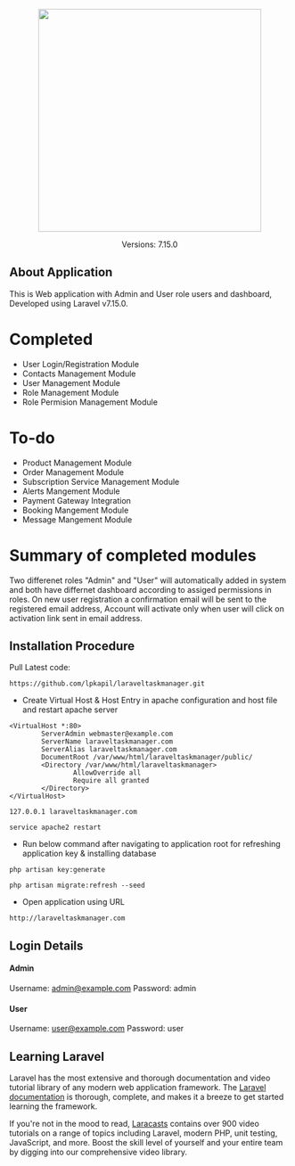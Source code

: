<p align="center"><img src="https://res.cloudinary.com/dtfbvvkyp/image/upload/v1566331377/laravel-logolockup-cmyk-red.svg" width="400"></p>

<p align="center">
Versions: 7.15.0
</p>

## About Application

This is Web application with Admin and User role users and dashboard, Developed using Laravel v7.15.0. 

# Completed

- User Login/Registration Module 
- Contacts Management Module
- User Management Module
- Role Management Module
- Role Permision Management Module

# To-do

- Product Management Module
- Order Management Module
- Subscription Service Management Module
- Alerts Mangement Module
- Payment Gateway Integration
- Booking Mangement Module
- Message Mangement Module

# Summary of completed modules 

Two differenet roles "Admin" and "User" will automatically added in system and both have differnet dashboard according to assiged permissions in roles. On new user registration a confirmation email will be sent to the registered email address, Account will activate only when user will click on activation link sent in email address.

## Installation Procedure

Pull Latest code: 

`https://github.com/lpkapil/laraveltaskmanager.git`

- Create Virtual Host & Host Entry in apache configuration and host file and restart apache server

```
<VirtualHost *:80>
        ServerAdmin webmaster@example.com
        ServerName laraveltaskmanager.com
        ServerAlias laraveltaskmanager.com
        DocumentRoot /var/www/html/laraveltaskmanager/public/
        <Directory /var/www/html/laraveltaskmanager>
                AllowOverride all
                Require all granted
        </Directory>
</VirtualHost>
```

`127.0.0.1 laraveltaskmanager.com`

`service apache2 restart`

- Run below command after navigating to application root for refreshing application key & installing database

`php artisan key:generate`

`php artisan migrate:refresh --seed`

- Open application using URL

`http://laraveltaskmanager.com`

## Login Details

#### Admin #### 

Username: admin@example.com
Password: admin

#### User ####

Username: user@example.com
Password: user

## Learning Laravel

Laravel has the most extensive and thorough documentation and video tutorial library of any modern web application framework. The [Laravel documentation](https://laravel.com/docs) is thorough, complete, and makes it a breeze to get started learning the framework.

If you're not in the mood to read, [Laracasts](https://laracasts.com) contains over 900 video tutorials on a range of topics including Laravel, modern PHP, unit testing, JavaScript, and more. Boost the skill level of yourself and your entire team by digging into our comprehensive video library.
